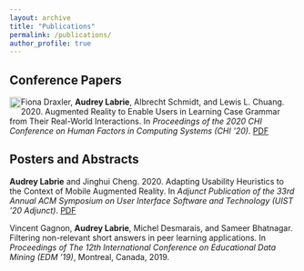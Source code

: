 ```yaml
---
layout: archive
title: "Publications"
permalink: /publications/
author_profile: true
---
```


Conference Papers
--
<img src="http://audlab.github.io/image/honorable_mention.jpg"
  width="20"
  height="20"
  style="float:left;">Fiona Draxler, **Audrey Labrie**, Albrecht Schmidt, and Lewis L. Chuang. 2020. Augmented Reality to Enable Users in Learning Case Grammar from Their Real-World Interactions. In *Proceedings of the 2020 CHI Conference on Human Factors in Computing Systems (CHI '20)*. [PDF](https://dl.acm.org/doi/abs/10.1145/3313831.3376537)


Posters and Abstracts
--
**Audrey Labrie** and Jinghui Cheng. 2020. Adapting Usability Heuristics to the Context of Mobile Augmented Reality. In *Adjunct Publication of the 33rd Annual ACM Symposium on User Interface Software and Technology (UIST '20 Adjunct)*. [PDF](https://dl.acm.org/doi/10.1145/3379350.3416167)

Vincent Gagnon, **Audrey Labrie**, Michel Desmarais, and Sameer Bhatnagar.  Filtering non-relevant short answers in peer learning applications. In *Proceedings of The 12th International Conference on Educational Data Mining (EDM ’19)*, Montreal, Canada, 2019.
